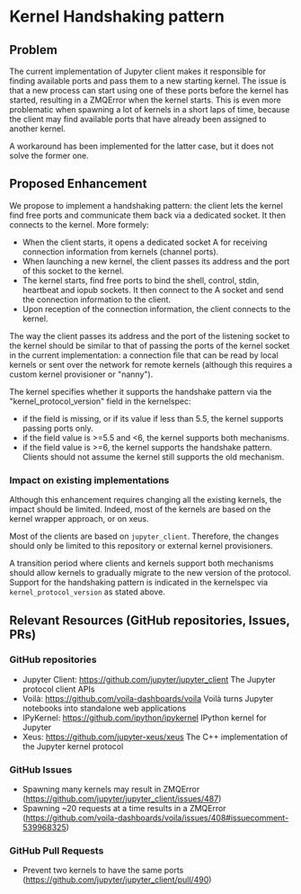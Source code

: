 # Kernel Handshaking pattern

## Problem

The current implementation of Jupyter client makes it responsible for finding available ports and pass them to a new starting kernel. The issue is that a new process can start using one of these ports before the kernel has started, resulting in a ZMQError when the kernel starts. This is even more problematic when spawning a lot of kernels in a short laps of time, because the client may find available ports that have already been assigned to another kernel.

A workaround has been implemented for the latter case, but it does not solve the former one.

## Proposed Enhancement

We propose to implement a handshaking pattern: the client lets the kernel find free ports and communicate them back via a dedicated socket. It then connects to the kernel. More formely:

- When the client starts, it opens a dedicated socket A for receiving connection information from kernels (channel ports).
- When launching a new kernel, the client passes its address and the port of this socket to the kernel.
- The kernel starts, find free ports to bind the shell, control, stdin, heartbeat and iopub sockets. It then connect to the A socket and send the connection information to the client.
- Upon reception of the connection information, the client connects to the kernel.

The way the client passes its address and the port of the listening socket to the kernel should be similar to that of passing the ports of the kernel socket in the current implementation: a connection file that can be read by local kernels or sent over the network for remote kernels (although this requires a custom kernel provisioner or "nanny").

The kernel specifies whether it supports the handshake pattern via the "kernel_protocol_version" field in the kernelspec:
- if the field is missing, or if its value if less than 5.5, the kernel supports passing ports only.
- if the field value is >=5.5 and <6, the kernel supports both mechanisms.
- if the field value is >=6, the kernel supports the handshake pattern. Clients should not assume the kernel still supports the old mechanism.

### Impact on existing implementations

Although this enhancement requires changing all the existing kernels, the impact should be limited. Indeed, most of the kernels are based on the kernel wrapper approach, or on xeus.

Most of the clients are based on `jupyter_client`. Therefore, the changes should only be limited to this repository or external kernel provisioners.

A transition period where clients and kernels support both mechanisms should allow kernels to gradually migrate to the new version of the protocol. Support for the handshaking pattern is indicated in the kernelspec via `kernel_protocol_version` as stated above.

## Relevant Resources (GitHub repositories, Issues, PRs)

### GitHub repositories

- Jupyter Client: https://github.com/jupyter/jupyter_client
The Jupyter protocol client APIs
- Voilà: https://github.com/voila-dashboards/voila
Voilà turns Jupyter notebooks into standalone web applications
- IPyKernel: https://github.com/ipython/ipykernel
IPython kernel for Jupyter
- Xeus: https://github.com/jupyter-xeus/xeus
The C++ implementation of the Jupyter kernel protocol

### GitHub Issues

- Spawning many kernels may result in ZMQError (https://github.com/jupyter/jupyter_client/issues/487)
- Spawning ~20 requests at a time results in a ZMQError  (https://github.com/voila-dashboards/voila/issues/408#issuecomment-539968325)

### GitHub Pull Requests

- Prevent two kernels to have the same ports (https://github.com/jupyter/jupyter_client/pull/490)
